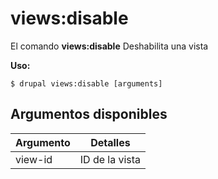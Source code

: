 # views:disable
El comando **views:disable** Deshabilita una vista

**Uso:**
```
$ drupal views:disable [arguments] 
```

## Argumentos disponibles
Argumento | Detalles
---------|-------------
view-id | ID de la vista
